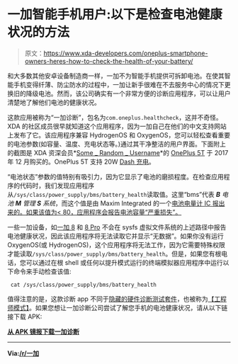# 一加智能手机用户:以下是检查电池健康状况的方法

> 原文：<https://www.xda-developers.com/oneplus-smartphone-owners-heres-how-to-check-the-health-of-your-battery/>

和大多数其他安卓设备制造商一样，一加不为智能手机提供可拆卸电池。在使其智能手机变得纤薄、防尘防水的过程中，一加让新手很难在不去服务中心的情况下更换旧的降级电池。然而，该公司确实有一个非常方便的诊断应用程序，可以让用户清楚地了解他们电池的健康状况。

这款应用被称为“一加诊断”，包名为`com.oneplus.healthcheck`，这并不奇怪。XDA 的社区成员很早就知道这个应用程序，因为一加自己在他们的中文支持网站上发布了它。该应用程序兼容 HydrogenOS 和 OxygenOS，您可以轻松查看重要的电池参数(如容量、温度、充电状态等。)通过其干净整洁的用户界面。下面附上的截图是 XDA 资深会员*[Some _ Random _ Username](https://forum.xda-developers.com/member.php?u=8234677)*的 [OnePlus 5T](https://forum.xda-developers.com/oneplus-5t) 于 2017 年 12 月购买的。OnePlus 5T 支持 20W [Dash 充电](https://www.xda-developers.com/tag/dash-charge/)。

“电池状态”参数的值特别有吸引力，因为它显示了电池的磨损程度。在检查应用程序的代码时，我们发现应用程序从`/sys/class/power_supply/bms/battery_health`读取值。这里“bms”代表 ***B** 电池 **M** 管理 **S** 系统*，而这个值是由 Maxim Integrated 的一个[电池电量计 IC 报出来的。如果该值为< 80，应用程序会报告电池容量“严重损失”。](https://www.maximintegrated.com/en/products/power/battery-management/battery-fuel-gauges.html)

一些一加设备，如[一加 8](https://forum.xda-developers.com/oneplus-8) 和 [8 Pro](https://forum.xda-developers.com/oneplus-8-pro) 不会在 sysfs 虚拟文件系统的上述路径中报告电池健康状况，因此该应用程序将无法读取它并显示“无数据”。如果你没有运行 OxygenOS(或 HydrogenOS)，这个应用程序将无法工作，因为它需要特殊权限才能读取`/sys/class/power_supply/bms/battery_health`。但是，如果您有根电话，您可以通过在根 shell 或任何以提升模式运行的终端模拟器应用程序中运行以下命令来手动检查该值:

```
 cat /sys/class/power_supply/bms/battery_health 
```

值得注意的是，这款诊断 app 不同于[隐藏的硬件诊断测试套件](https://www.xda-developers.com/oneplus-hardware-diagnostic-tests/)，也被称为[【工程师模式】](https://www.xda-developers.com/oneplus-root-access-backdoor/)。如果您想让一加诊断公司尝试了解您手机的电池健康状况，请从以下链接下载 APK:

**[从 APK 镜报下载一加诊断](https://www.apkmirror.com/apk/oneplus-ltd/oneplus-diagnostic/)**

* * *

**Via:[/r/一加](https://www.reddit.com/r/oneplus/comments/hozbv0/til_you_can_see_your_batterys_health_with_the/)**